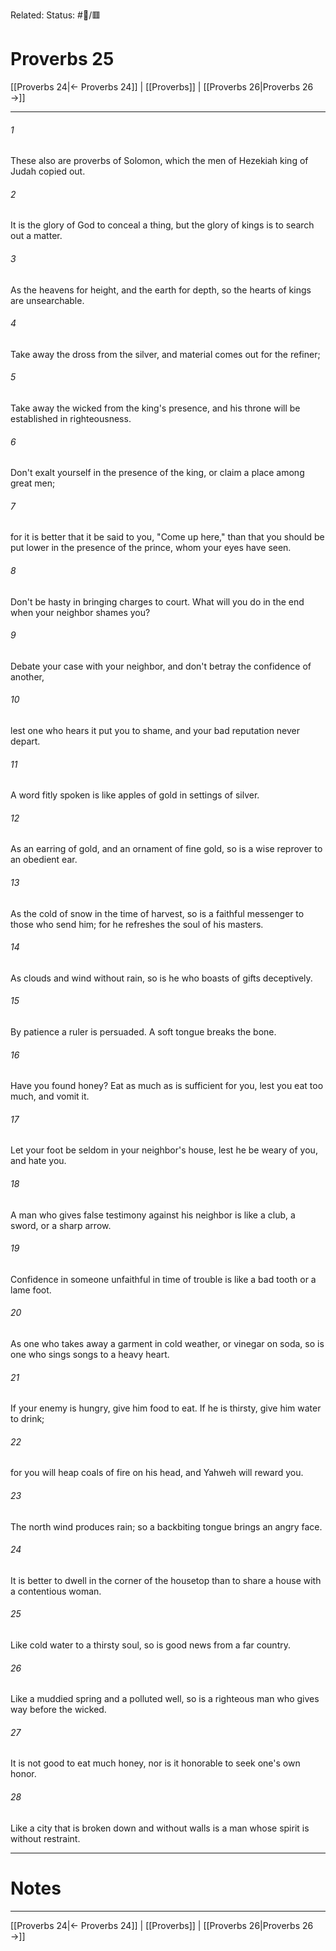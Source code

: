 Related:
Status: #📖/🟥
# Proverbs 25

[[Proverbs 24|← Proverbs 24]] | [[Proverbs]] | [[Proverbs 26|Proverbs 26 →]]
***



###### 1 
These also are proverbs of Solomon, which the men of Hezekiah king of Judah copied out. 

###### 2 
It is the glory of God to conceal a thing, but the glory of kings is to search out a matter. 

###### 3 
As the heavens for height, and the earth for depth, so the hearts of kings are unsearchable. 

###### 4 
Take away the dross from the silver, and material comes out for the refiner; 

###### 5 
Take away the wicked from the king's presence, and his throne will be established in righteousness. 

###### 6 
Don't exalt yourself in the presence of the king, or claim a place among great men; 

###### 7 
for it is better that it be said to you, "Come up here," than that you should be put lower in the presence of the prince, whom your eyes have seen. 

###### 8 
Don't be hasty in bringing charges to court. What will you do in the end when your neighbor shames you? 

###### 9 
Debate your case with your neighbor, and don't betray the confidence of another, 

###### 10 
lest one who hears it put you to shame, and your bad reputation never depart. 

###### 11 
A word fitly spoken is like apples of gold in settings of silver. 

###### 12 
As an earring of gold, and an ornament of fine gold, so is a wise reprover to an obedient ear. 

###### 13 
As the cold of snow in the time of harvest, so is a faithful messenger to those who send him; for he refreshes the soul of his masters. 

###### 14 
As clouds and wind without rain, so is he who boasts of gifts deceptively. 

###### 15 
By patience a ruler is persuaded. A soft tongue breaks the bone. 

###### 16 
Have you found honey? Eat as much as is sufficient for you, lest you eat too much, and vomit it. 

###### 17 
Let your foot be seldom in your neighbor's house, lest he be weary of you, and hate you. 

###### 18 
A man who gives false testimony against his neighbor is like a club, a sword, or a sharp arrow. 

###### 19 
Confidence in someone unfaithful in time of trouble is like a bad tooth or a lame foot. 

###### 20 
As one who takes away a garment in cold weather, or vinegar on soda, so is one who sings songs to a heavy heart. 

###### 21 
If your enemy is hungry, give him food to eat. If he is thirsty, give him water to drink; 

###### 22 
for you will heap coals of fire on his head, and Yahweh will reward you. 

###### 23 
The north wind produces rain; so a backbiting tongue brings an angry face. 

###### 24 
It is better to dwell in the corner of the housetop than to share a house with a contentious woman. 

###### 25 
Like cold water to a thirsty soul, so is good news from a far country. 

###### 26 
Like a muddied spring and a polluted well, so is a righteous man who gives way before the wicked. 

###### 27 
It is not good to eat much honey, nor is it honorable to seek one's own honor. 

###### 28 
Like a city that is broken down and without walls is a man whose spirit is without restraint.

---
# Notes


***
[[Proverbs 24|← Proverbs 24]] | [[Proverbs]] | [[Proverbs 26|Proverbs 26 →]]
